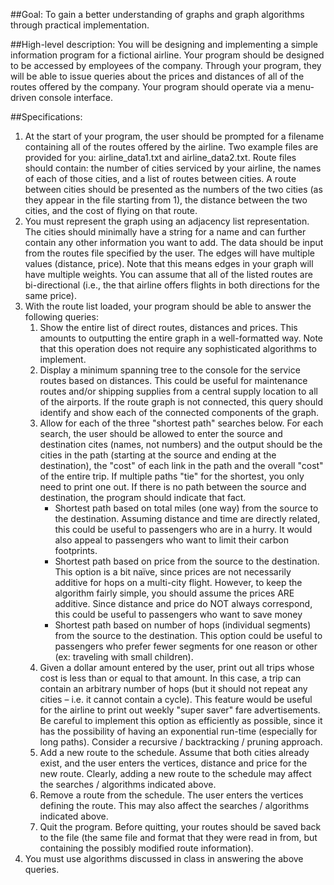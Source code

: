 ##Goal:
To gain a better understanding of graphs and graph algorithms through practical implementation.

##High-level description:
You will be designing and implementing a simple information program for a fictional airline.
Your program should be designed to be accessed by employees of the company.
Through your program, they will be able to issue queries about the prices and distances of all of the routes offered by the company.
Your program should operate via a menu-driven console interface.

##Specifications:
1. At the start of your program, the user should be prompted for a filename containing all of the routes offered by the airline. Two example files are provided for you:  airline_data1.txt and airline_data2.txt.  Route files should contain:  the number of cities serviced by your airline, the names of each of those cities, and a list of routes between cities.  A route between cities should be presented as the numbers of the two cities (as they appear in the file starting from 1), the distance between the two cities, and the cost of flying on that route.
1. You must represent the graph using an adjacency list representation. The cities should minimally have a string for a name and can further contain any other information you want to add. The data should be input from the routes file specified by the user. The edges will have multiple values (distance, price). Note that this means edges in your graph will have multiple weights. You can assume that all of the listed routes are bi-directional (i.e., the that airline offers flights in both directions for the same price).
1. With the route list loaded, your program should be able to answer the following queries:
	1. Show the entire list of direct routes, distances and prices. This amounts to outputting the entire graph in a well-formatted way. Note that this operation does not require any sophisticated algorithms to implement.
	1. Display a minimum spanning tree to the console for the service routes based on distances. This could be useful for maintenance routes and/or shipping supplies from a central supply location to all of the airports. If the route graph is not connected, this query should identify and show each of the connected components of the graph.
	1. Allow for each of the three "shortest path" searches below. For each search, the user should be allowed to enter the source and destination cites (names, not numbers) and the output should be the cities in the path (starting at the source and ending at the destination), the "cost" of each link in the path and the overall "cost" of the entire trip. If multiple paths "tie" for the shortest, you only need to print one out. If there is no path between the source and destination, the program should indicate that fact.
		* Shortest path based on total miles (one way) from the source to the destination. Assuming distance and time are directly related, this could be useful to passengers who are in a hurry. It would also appeal to passengers who want to limit their carbon footprints.
		* Shortest path based on price from the source to the destination. This option is a bit naïve, since prices are not necessarily additive for hops on a multi-city flight. However, to keep the algorithm fairly simple, you should assume the prices ARE additive. Since distance and price do NOT always correspond, this could be useful to passengers who want to save money
		* Shortest path based on number of hops (individual segments) from the source to the destination. This option could be useful to passengers who prefer fewer segments for one reason or other (ex: traveling with small children).
	1. Given a dollar amount entered by the user, print out all trips whose cost is less than or equal to that amount. In this case, a trip can contain an arbitrary number of hops (but it should not repeat any cities – i.e. it cannot contain a cycle). This feature would be useful for the airline to print out weekly "super saver" fare advertisements. Be careful to implement this option as efficiently as possible, since it has the possibility of having an exponential run-time (especially for long paths). Consider a recursive / backtracking / pruning approach.
	1. Add a new route to the schedule. Assume that both cities already exist, and the user enters the vertices, distance and price for the new route. Clearly, adding a new route to the schedule may affect the searches / algorithms indicated above.
	1. Remove a route from the schedule.  The user enters the vertices defining the route.  This may also affect the searches / algorithms indicated above.
	1. Quit the program. Before quitting, your routes should be saved back to the file (the same file and format that they were read in from, but containing the possibly modified route information).
1. You must use algorithms discussed in class in answering the above queries.
